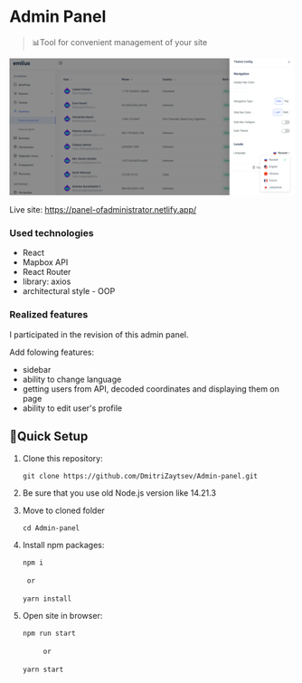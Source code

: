 # Admin Panel

> 📊Tool for convenient management of your site

![](README.assets/preview.png)

Live site: <https://panel-ofadministrator.netlify.app/>
<br>

### Used technologies

- React
- Mapbox API
- React Router
- library: axios
- architectural style - OOP

### Realized features

I participated in the revision of this admin panel.

Add folowing features:

- sidebar
- ability to change language
- getting users from API, decoded coordinates and displaying them on page
- ability to edit user's profile

## 🚀Quick Setup

1.  Clone this repository:

        git clone https://github.com/DmitriZaytsev/Admin-panel.git

2.  Be sure that you use old Node.js version like 14.21.3

3.  Move to cloned folder

        cd Admin-panel

4.  Install npm packages:

        npm i

         or

        yarn install

5.  Open site in browser:

        npm run start

             or

        yarn start

